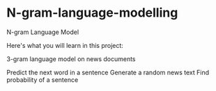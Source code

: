 # N-gram-language-modelling
N-gram Language Model

Here's what you will learn in this project:

 3-gram language model on news documents
    
   Predict the next word in a sentence
    Generate a random news text
    Find probability of a sentence

